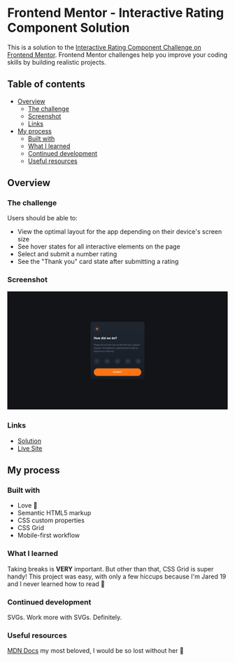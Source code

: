 # Frontend Mentor - Interactive Rating Component Solution

This is a solution to the [Interactive Rating Component Challenge on Frontend Mentor](https://www.frontendmentor.io/challenges/interactive-rating-component-koxpeBUmI). Frontend Mentor challenges help you improve your coding skills by building realistic projects. 

## Table of contents

- [Overview](#overview)
  - [The challenge](#the-challenge)
  - [Screenshot](#screenshot)
  - [Links](#links)
- [My process](#my-process)
  - [Built with](#built-with)
  - [What I learned](#what-i-learned)
  - [Continued development](#continued-development)
  - [Useful resources](#useful-resources)

## Overview

### The challenge

Users should be able to:

- View the optimal layout for the app depending on their device's screen size
- See hover states for all interactive elements on the page
- Select and submit a number rating
- See the "Thank you" card state after submitting a rating

### Screenshot

![Interactive Rating Component Screenshot](./screenshots/screenshot.png)

### Links

- [Solution](https://your-solution-url.com)
- [Live Site](https://your-live-site-url.com)

## My process

### Built with

- Love 💖
- Semantic HTML5 markup
- CSS custom properties
- CSS Grid
- Mobile-first workflow

### What I learned

Taking breaks is **VERY** important. But other than that, CSS Grid is super handy! This project was easy, with only a few hiccups because I'm Jared 19 and I never learned how to read 🤙

### Continued development

SVGs. Work more with SVGs. Definitely.

### Useful resources

[MDN Docs](https://developer.mozilla.org/en-US/) my most beloved, I would be so lost without her 💖